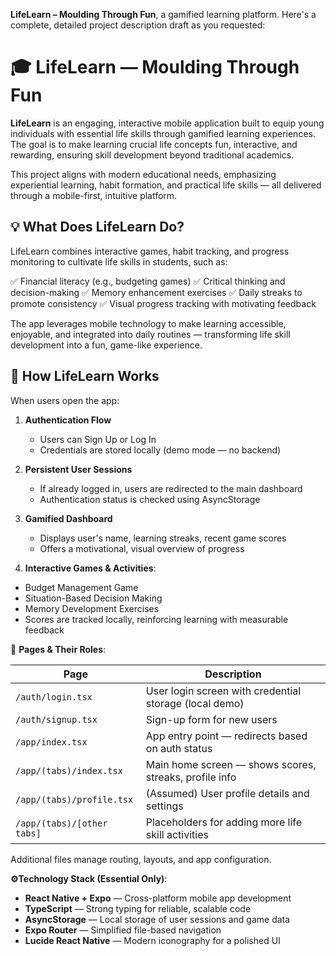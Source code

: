 **LifeLearn – Moulding Through Fun**, a gamified learning platform. Here's a complete, detailed project description draft as you requested:


# 🎓 LifeLearn — Moulding Through Fun

**LifeLearn** is an engaging, interactive mobile application built to equip young individuals with essential life skills through gamified learning experiences. The goal is to make learning crucial life concepts fun, interactive, and rewarding, ensuring skill development beyond traditional academics.

This project aligns with modern educational needs, emphasizing experiential learning, habit formation, and practical life skills — all delivered through a mobile-first, intuitive platform.

## 💡 **What Does LifeLearn Do?**

LifeLearn combines interactive games, habit tracking, and progress monitoring to cultivate life skills in students, such as:

✅ Financial literacy (e.g., budgeting games)
✅ Critical thinking and decision-making
✅ Memory enhancement exercises
✅ Daily streaks to promote consistency
✅ Visual progress tracking with motivating feedback

The app leverages mobile technology to make learning accessible, enjoyable, and integrated into daily routines — transforming life skill development into a fun, game-like experience.



## 📲 **How LifeLearn Works**

When users open the app:

1. **Authentication Flow**

   * Users can Sign Up or Log In
   * Credentials are stored locally (demo mode — no backend)

2. **Persistent User Sessions**

   * If already logged in, users are redirected to the main dashboard
   * Authentication status is checked using AsyncStorage

3. **Gamified Dashboard**

   * Displays user's name, learning streaks, recent game scores
   * Offers a motivational, visual overview of progress

4. **Interactive Games & Activities**:
  * Budget Management Game
   * Situation-Based Decision Making
   * Memory Development Exercises
   * Scores are tracked locally, reinforcing learning with measurable feedback

 📄 **Pages & Their Roles**:

| Page                       | Description                                            |
| -------------------------- | ------------------------------------------------------ |
| `/auth/login.tsx`          | User login screen with credential storage (local demo) |
| `/auth/signup.tsx`         | Sign-up form for new users                             |
| `/app/index.tsx`           | App entry point — redirects based on auth status       |
| `/app/(tabs)/index.tsx`    | Main home screen — shows scores, streaks, profile info |
| `/app/(tabs)/profile.tsx`  | (Assumed) User profile details and settings            |
| `/app/(tabs)/[other tabs]` | Placeholders for adding more life skill activities     |

Additional files manage routing, layouts, and app configuration.

**⚙️Technology Stack (Essential Only)**:
* **React Native + Expo** — Cross-platform mobile app development
* **TypeScript** — Strong typing for reliable, scalable code
* **AsyncStorage** — Local storage of user sessions and game data
* **Expo Router** — Simplified file-based navigation
* **Lucide React Native** — Modern iconography for a polished UI



